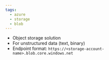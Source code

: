 ```yaml
---
tags:
  - azure
  - storage
  - blob
---
```

- Object storage solution
- For unstructured data (text, binary)
- Endpoint format: `https://<storage-account-name>.blob.core.windows.net`